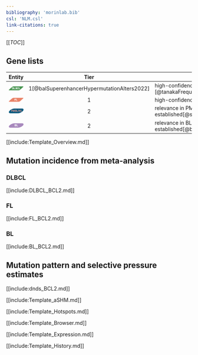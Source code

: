 ```yaml
---
bibliography: 'morinlab.bib'
csl: 'NLM.csl'
link-citations: true
---
```



[[_TOC_]]


## Gene lists

|Entity|Tier|Description                           |
|:------:|:----:|--------------------------------------|
|![DLBCL](images/icons/DLBCL_tier1.png) |1[@balSuperenhancerHypermutationAlters2022]   |high-confidence DLBCL gene            [@tanakaFrequentIncidenceSomatic1992]|
|![FL](images/icons/FL_tier1.png)    |1   |high-confidence FL gene| 
|![PMBL](images/icons/PMBL_tier2.png)|2|relevance in PMBL/cHL/GZL not firmly established[@sarkozyMutationalLandscapeGray2021]|
|![BL](images/icons/BL_tier2.png)    |2   |relevance in BL not firmly established[@burkhardtClinicalRelevanceMolecular2022]|

[[include:Template_Overview.md]]


## Mutation incidence from meta-analysis

### DLBCL
[[include:DLBCL_BCL2.md]]

### FL
[[include:FL_BCL2.md]]

### BL
[[include:BL_BCL2.md]]

## Mutation pattern and selective pressure estimates

[[include:dnds_BCL2.md]]

[[include:Template_aSHM.md]]


[[include:Template_Hotspots.md]]

[[include:Template_Browser.md]]

[[include:Template_Expression.md]]

[[include:Template_History.md]]


<!-- ORIGIN: 1339299 -->
<!-- FL: morinFrequentMutationHistonemodifying2011 -->
<!-- BL: burkhardtClinicalRelevanceMolecular2022b -->
<!-- BL: burkhardtClinicalRelevanceMolecular2022b -->
<!-- DLBCL: tanakaFrequentIncidenceSomatic1992 -->
